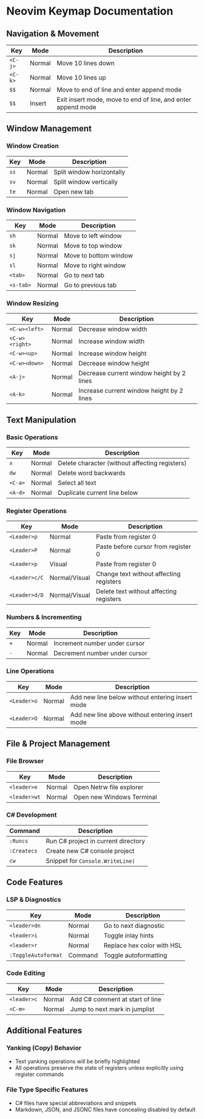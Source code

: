 # Neovim Keymap Documentation

## Navigation & Movement

| Key | Mode | Description |
|-----|------|-------------|
| `<C-j>` | Normal | Move 10 lines down |
| `<C-k>` | Normal | Move 10 lines up |
| `$$` | Normal | Move to end of line and enter append mode |
| `$$` | Insert | Exit insert mode, move to end of line, and enter append mode |

## Window Management

### Window Creation

| Key | Mode | Description |
|-----|------|-------------|
| `ss` | Normal | Split window horizontally |
| `sv` | Normal | Split window vertically |
| `te` | Normal | Open new tab |

### Window Navigation

| Key | Mode | Description |
|-----|------|-------------|
| `sh` | Normal | Move to left window |
| `sk` | Normal | Move to top window |
| `sj` | Normal | Move to bottom window |
| `sl` | Normal | Move to right window |
| `<tab>` | Normal | Go to next tab |
| `<s-tab>` | Normal | Go to previous tab |

### Window Resizing

| Key | Mode | Description |
|-----|------|-------------|
| `<C-w><left>` | Normal | Decrease window width |
| `<C-w><right>` | Normal | Increase window width |
| `<C-w><up>` | Normal | Increase window height |
| `<C-w><down>` | Normal | Decrease window height |
| `<A-j>` | Normal | Decrease current window height by 2 lines |
| `<A-k>` | Normal | Increase current window height by 2 lines |

## Text Manipulation

### Basic Operations

| Key | Mode | Description |
|-----|------|-------------|
| `x` | Normal | Delete character (without affecting registers) |
| `dw` | Normal | Delete word backwards |
| `<C-a>` | Normal | Select all text |
| `<A-d>` | Normal | Duplicate current line below |

### Register Operations

| Key | Mode | Description |
|-----|------|-------------|
| `<Leader>p` | Normal | Paste from register 0 |
| `<Leader>P` | Normal | Paste before cursor from register 0 |
| `<Leader>p` | Visual | Paste from register 0 |
| `<Leader>c/C` | Normal/Visual | Change text without affecting registers |
| `<Leader>d/D` | Normal/Visual | Delete text without affecting registers |

### Numbers & Incrementing

| Key | Mode | Description |
|-----|------|-------------|
| `+` | Normal | Increment number under cursor |
| `-` | Normal | Decrement number under cursor |

### Line Operations

| Key | Mode | Description |
|-----|------|-------------|
| `<Leader>o` | Normal | Add new line below without entering insert mode |
| `<Leader>O` | Normal | Add new line above without entering insert mode |

## File & Project Management

### File Browser

| Key | Mode | Description |
|-----|------|-------------|
| `<leader>e` | Normal | Open Netrw file explorer |
| `<leader>wt` | Normal | Open new Windows Terminal |

### C# Development

| Command | Description |
|---------|-------------|
| `:Runcs` | Run C# project in current directory |
| `:Createcs` | Create new C# console project |
| `cw` | Snippet for `Console.WriteLine(` |

## Code Features

### LSP & Diagnostics

| Key | Mode | Description |
|-----|------|-------------|
| `<leader>dn` | Normal | Go to next diagnostic |
| `<leader>i` | Normal | Toggle inlay hints |
| `<leader>r` | Normal | Replace hex color with HSL |
| `:ToggleAutoformat` | Command | Toggle autoformatting |

### Code Editing

| Key | Mode | Description |
|-----|------|-------------|
| `<leader>c` | Normal | Add C# comment at start of line |
| `<C-m>` | Normal | Jump to next mark in jumplist |

## Additional Features

### Yanking (Copy) Behavior

- Text yanking operations will be briefly highlighted
- All operations preserve the state of registers unless explicitly using register commands

### File Type Specific Features

- C# files have special abbreviations and snippets
- Markdown, JSON, and JSONC files have concealing disabled by default
